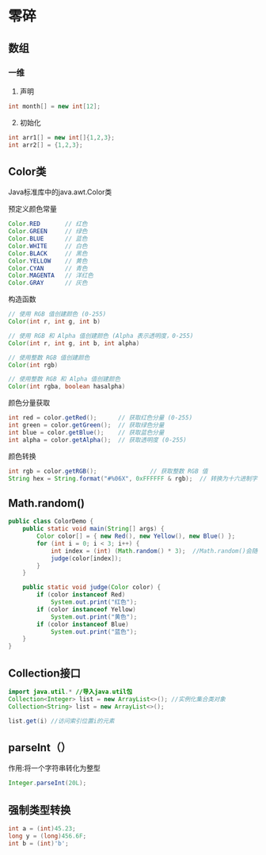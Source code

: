 # 零碎

## 数组

### 一维

1. 声明

```java
int month[] = new int[12];
```

2. 初始化

```java
int arr1[] = new int[]{1,2,3};
int arr2[] = {1,2,3};
```

## Color类

Java标准库中的java.awt.Color类

预定义颜色常量

```java
Color.RED       // 红色
Color.GREEN     // 绿色
Color.BLUE      // 蓝色
Color.WHITE     // 白色
Color.BLACK     // 黑色
Color.YELLOW    // 黄色
Color.CYAN      // 青色
Color.MAGENTA   // 洋红色
Color.GRAY      // 灰色
```

构造函数

```java
// 使用 RGB 值创建颜色 (0-255)
Color(int r, int g, int b)

// 使用 RGB 和 Alpha 值创建颜色 (Alpha 表示透明度，0-255)
Color(int r, int g, int b, int alpha)

// 使用整数 RGB 值创建颜色
Color(int rgb)

// 使用整数 RGB 和 Alpha 值创建颜色
Color(int rgba, boolean hasalpha)
```

颜色分量获取

```java
int red = color.getRed();      // 获取红色分量 (0-255)
int green = color.getGreen();  // 获取绿色分量
int blue = color.getBlue();    // 获取蓝色分量
int alpha = color.getAlpha();  // 获取透明度 (0-255)
```

颜色转换

```java
int rgb = color.getRGB();               // 获取整数 RGB 值
String hex = String.format("#%06X", 0xFFFFFF & rgb);  // 转换为十六进制字符串
```

## Math.random()

```java
public class ColorDemo {
	public static void main(String[] args) {
		Color color[] = { new Red(), new Yellow(), new Blue() };
		for (int i = 0; i < 3; i++) {
			int index = (int) (Math.random() * 3);  //Math.random()会随机生成一个[0.0,1.0]的数
			judge(color[index]);
		}
	}

	public static void judge(Color color) {
		if (color instanceof Red)
			System.out.print("红色");
		if (color instanceof Yellow)
			System.out.print("黄色");
		if (color instanceof Blue)
			System.out.print("蓝色");
	}
}
```

## Collection接口

```java
import java.util.* //导入java.util包
Collection<Integer> list = new ArrayList<>(); //实例化集合类对象
Collection<String> list = new ArrayList<>();

list.get(i) //访问索引位置i的元素
```

## parseInt（）

作用:将一个字符串转化为整型

```java
Integer.parseInt(20L);
```

## 强制类型转换

```java
int a = (int)45.23;
long y = (long)456.6F;
int b = (int)'b';
```


